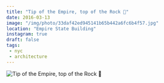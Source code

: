 ```yaml
---
title: "Tip of the Empire, top of the Rock 🗼"
date: 2016-03-13
image: "/img/photo/33daf42ed945141b65b442a6fc6b4f57.jpg"
location: "Empire State Building"
instagram: true
draft: false
tags:
 - nyc
 - architecture
---
```


![Tip of the Empire, top of the Rock 🗼](/img/photo/33daf42ed945141b65b442a6fc6b4f57.jpg)
